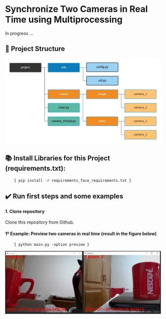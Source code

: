 # Synchronize Two Cameras in Real Time using Multiprocessing
In progress ...


## :file_folder: Project Structure
![ProjectStructure](https://github.com/eduardocarnunes/multiprocessing_synchronous_camera/blob/main/struct.jpeg)

## :books: Install Libraries for this Project (requirements.txt):

        { pip install -r requirements_face_requirements.txt } 
        
## :heavy_check_mark: Run first steps and some examples

#### 1. Clone repository
Clone this repository from Github. 

#### 1º Example: Preview two cameras in real time (result in the figure below)

        { python main.py -option preview }
        
![ProjectStructure](https://github.com/eduardocarnunes/multiprocessing_synchronous_camera/blob/main/example1.jpg)      

